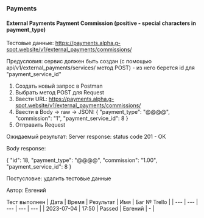 ### Payments
#### External Payments Payment Commission (positive - special characters in payment_type)

Тестовые данные: https://payments.alpha.g-spot.website/v1/external_payments/commissions/


Предусловия: сервис должен быть создан (с помощью api/v1/external_payments/services/ метод POST) - из него берется id для "payment_service_id"


1. Создать новый запрос в Postman
2. Выбрать метод POST для Request
3. Ввести URL: https://payments.alpha.g-spot.website/v1/external_payments/commissions/
4. Ввести в Body -> raw -> JSON:
{
  "payment_type": "@@@@",
  "commission": "1",
  "payment_service_id": 8
}
5. Отправить Request

Ожидаемый результат: Server response: status code 201 - OK

Body response:

{
    "id": 18,
    "payment_type": "@@@@",
    "commission": "1.00",
    "payment_service_id": 8
}


Постусловие: удалить тестовые данные

Автор: Евгений

Тест выполнен
| Дата | Время | Результат | Имя | Баг № Trello |
| --- | --- | --- | --- | --- |
| 2023-07-04 | 17:50 | Passed | Евгений | - | 